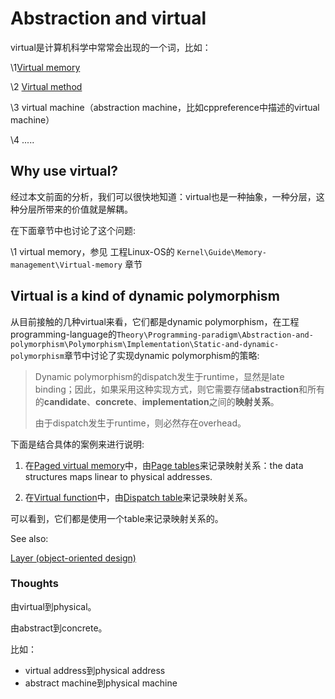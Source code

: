# Abstraction and virtual

virtual是计算机科学中常常会出现的一个词，比如：

\1[Virtual memory](https://en.wikipedia.org/wiki/Virtual_memory)

\2 [Virtual method](https://en.wikipedia.org/wiki/Virtual_function)

\3 virtual machine（abstraction machine，比如cppreference中描述的virtual machine）

\4 .....

## Why use virtual?

经过本文前面的分析，我们可以很快地知道：virtual也是一种抽象，一种分层，这种分层所带来的价值就是解耦。

在下面章节中也讨论了这个问题:

\1 virtual memory，参见 工程Linux-OS的 `Kernel\Guide\Memory-management\Virtual-memory` 章节

## Virtual is a kind of dynamic polymorphism

从目前接触的几种virtual来看，它们都是dynamic polymorphism，在工程programming-language的`Theory\Programming-paradigm\Abstraction-and-polymorphism\Polymorphism\Implementation\Static-and-dynamic-polymorphism`章节中讨论了实现dynamic polymorphism的策略: 

> Dynamic polymorphism的dispatch发生于runtime，显然是late binding；因此，如果采用这种实现方式，则它需要存储**abstraction**和所有的**candidate**、**concrete**、**implementation**之间的**映射关系**。
>
> 由于dispatch发生于runtime，则必然存在overhead。

下面是结合具体的案例来进行说明: 

1) 在[Paged virtual memory](https://en.wikipedia.org/wiki/Virtual_memory#Paged_virtual_memory)中，由[Page tables](https://en.wikipedia.org/wiki/Page_table)来记录映射关系：the data structures maps linear to physical addresses.

2) 在[Virtual function](https://en.wikipedia.org/wiki/Virtual_function)中，由[Dispatch table](https://en.wikipedia.org/wiki/Dispatch_table)来记录映射关系。

可以看到，它们都是使用一个table来记录映射关系的。



See also:

[Layer (object-oriented design)](https://en.wikipedia.org/wiki/Layer_(object-oriented_design))



### Thoughts

由virtual到physical。

由abstract到concrete。

比如：

- virtual address到physical address
- abstract machine到physical machine